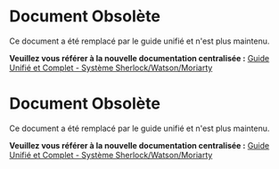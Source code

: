 # Document Obsolète

Ce document a été remplacé par le guide unifié et n'est plus maintenu.

**Veuillez vous référer à la nouvelle documentation centralisée :**
[Guide Unifié et Complet - Système Sherlock/Watson/Moriarty](./sherlock_watson/guide_unifie_sherlock_watson.md)
# Document Obsolète

Ce document a été remplacé par le guide unifié et n'est plus maintenu.

**Veuillez vous référer à la nouvelle documentation centralisée :**
[Guide Unifié et Complet - Système Sherlock/Watson/Moriarty](./sherlock_watson/guide_unifie_sherlock_watson.md)
